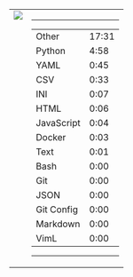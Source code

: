 
<table><tr>
<td valign="top">
  <img src="https://wakatime.com/share/@Aperture/0cd21d5d-ac4f-458d-9c71-d06f479c1297.png" />
</td>

<td valign="top">
  <hr>
  <table>
    <tr><td>Other</td><td>17:31</td></tr><tr><td>Python</td><td>4:58</td></tr><tr><td>YAML</td><td>0:45</td></tr><tr><td>CSV</td><td>0:33</td></tr><tr><td>INI</td><td>0:07</td></tr><tr><td>HTML</td><td>0:06</td></tr><tr><td>JavaScript</td><td>0:04</td></tr><tr><td>Docker</td><td>0:03</td></tr><tr><td>Text</td><td>0:01</td></tr><tr><td>Bash</td><td>0:00</td></tr><tr><td>Git</td><td>0:00</td></tr><tr><td>JSON</td><td>0:00</td></tr><tr><td>Git Config</td><td>0:00</td></tr><tr><td>Markdown</td><td>0:00</td></tr><tr><td>VimL</td><td>0:00</td></tr>
  </table>
  <hr>
</td>
</tr></table>

